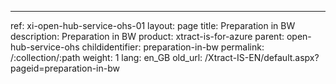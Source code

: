 ---
ref: xi-open-hub-service-ohs-01
layout: page
title: Preparation in BW
description: Preparation in BW
product: xtract-is-for-azure
parent: open-hub-service-ohs
childidentifier: preparation-in-bw
permalink: /:collection/:path
weight: 1
lang: en_GB
old_url: /Xtract-IS-EN/default.aspx?pageid=preparation-in-bw
